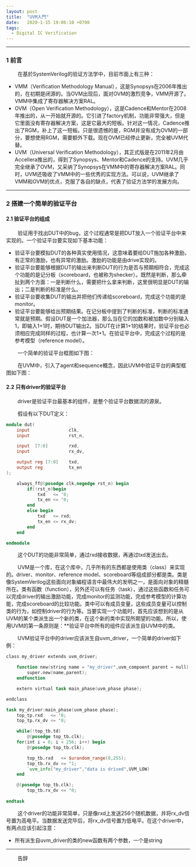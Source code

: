 ```yaml
---
layout: post
title:  "UVM入門"
date:   2020-1-15 19:06:10 +0700
tags:
  - Digital IC Verification
---
```


-------

### 1 前言

&#160; &#160; &#160; &#160; 在基於SystemVerilog的验证方法学中，目前市面上有三种：

* VMM（Verification Methodology Manual），这是Synopsys在2006年推出的，在初期是闭源的。当OVM出现后，面对OVM的激烈竞争，VMM开源了。VMM中集成了寄存器解决方案RAL。
* OVM（Open Verification Methodology），这是Cadence和Mentor在2008年推出的，从一开始就开源的。它引进了factory机制，功能非常强大，但是它里面没有寄存器解决方案，这是它最大的短板。针对这一情况，Cadence推出了RGM，补上了这一短板。只是很遗憾的是，RGM并没有成为OVM的一部分，要想使用RGM，需要额外下载。现在OVM已经停止更新，完全被UVM代替。
* UVM（Universal Verification Methodology），其正式版是在2011年2月由Accellera推出的，得到了Synopsys、Mentor和Cadence的支持。UVM几乎完全继承了OVM，又采纳了Synopsys在VMM中的寄存器解决方案RAL。同时，UVM还吸收了VMM中的一些优秀的实现方法。可以说，UVM继承了VMM和OVM的优点，克服了各自的缺点，代表了验证方法学的发展方向。


----

### 2 搭建一个简单的验证平台

#### 2.1 验证平台的组成

&#160; &#160; &#160; &#160; 验证用于找出DUT中的bug，这个过程通常是把DUT放入一个验证平台中来实现的。一个验证平台要实现如下基本功能：

* 验证平台要模拟DUT的各种真实使用情况，这意味着要给DUT施加各种激励，有正常的激励，也有异常的激励。激励的功能是由drive实现的。
* 验证平台要能够根据DUT的输出来判断DUT的行为是否与预期相符合，完成这个功能的是记分板（scoreboard，也被称为shecker）。既然是判断，那么牵扯到两个方面：一是判断什么，需要把什么拿来判断，这里很明显是DUT的输出；二是判断的标准是什么。
* 验证平台要收集DUT的输出并把他们传递给scoreboard，完成这个功能的是monitor。
* 验证平台要能够给出预期结果。在记分板中提到了判断的标准，判断的标准通常就是预期。假设DUT是一个加法器，那么当在它的加数和被加数中分别输入1，即输入1+1时，期待DUT输出2。当DUT在计算1+1的结果时，验证平台也必须相应完成同样的过程，也计算一次1+1。在验证平台中，完成这个过程的是参考模型（reference model）。

&#160; &#160; &#160; &#160; 一个简单的验证平台框图如下图：



&#160; &#160; &#160; &#160; 在UVM中，引入了agent和sequence概念，因此UVM中验证平台的典型框图如下图：



#### 2.2 只有driver的验证平台

&#160; &#160; &#160; &#160; driver是验证平台最基本的组件，是整个验证平台数据流的源泉。

&#160; &#160; &#160; &#160; 假设有以下DUT定义：

```verilog
module dut(
    input               clk,
    input               rst_n,

    input  [7:0]        rxd,
    input               rx_dv,

    output reg [7:0]    txd,
    output reg          tx_en
);

    always_ff@(posedge clk,negedge rst_n) begin
        if(!rst_n)begin
            txd   <= '0;
            tx_en <= '0;
        end
        else begin
            txd   <= rxd;
            tx_en <= rx_dv;   
        end
    end

endmodule         
```

&#160; &#160; &#160; &#160; 这个DUT的功能非常简单，通过rxd接收数据，再通过txd发送出去。

&#160; &#160; &#160; &#160; UVM是一个库，在这个库中，几乎所有的东西都是使用类（class）来实现的。driver、monitor、reference model、scoreboard等组成部分都是类。类是像SystemVerilog这些面向对象编程语言中最伟大的发明之一，是面向对象的精髓所在。类有函数（function），另外还可以有任务（task），通过这些函数和任务可以完成driver的输出激励功能，完成monitor的监测功能，完成参考模型的计算功能，完成scoreboard的比较功能。类中可以有成员变量，这些成员变量可以控制类的行为，如控制driver的行为等。当要实现一个功能时，首先应该想到的是从UVM的某个类派生出一个新的类，在这个新的类中实现所期望的功能。所以，使用UVM的第一条原则是：**验证平台中所有的组件应该派生自UVM中的类。


&#160; &#160; &#160; &#160; UVM验证平台中的driver应该派生自uvm_driver，一个简单的driver如下例：

```verilog
class my_driver extends uvm_driver;

    function new(string name = "my_driver",uvm_compoent parent = null);
        super.new(name,parent);
    endfunction

    extern virtual task main_phase(uvm_phase phase);

endclass

task my_driver:main_phase(uvm_phase phase);
    top_tp.rxd   <= '0;
    top_tp.rx_dv <= '0;

    while(!top_tb.td)
        @(posedge top_tb.clk);
    for(int i = 0; i < 256; i++) begin
        @(posedge top_tb.clk);

        top_tb.rxd   <= $urandom_range(0,255);
        top_tb.rx_dv <= '1;
        `uvm_info("my_driver","data is drived",UVM_LOW)
    end

    @(posedge top_tb.clk);
        top_tb.rx_dv <= '0;
        
endtask
```

&#160; &#160; &#160; &#160; 这个driver的功能非常简单，只是像rxd上发送256个随机数据，并将rx_dv信号置为高电平。当数据发送完毕后，将rx_dv信号置为低电平。在这个driver中，有两点应该引起注意：

* 所有派生自uvm_driver的类的new函数有两个参数，一个是string



----
&#160; &#160; &#160; &#160; 告辞

